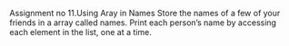 Assignment no 11.Using Aray in Names
Store the names of a few of your friends in a array called names. Print each person’s name by accessing each element in the list, one at a time.
